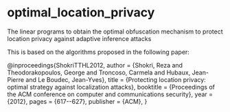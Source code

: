 # optimal_location_privacy
The linear programs to obtain the optimal obfuscation mechanism to protect location privacy against adaptive inference attacks

This is based on the algorithms proposed in the following paper:

@inproceedings{ShokriTTHL2012,
  author = {Shokri, Reza and Theodorakopoulos, George and Troncoso, Carmela and Hubaux, Jean-Pierre and Le Boudec, Jean-Yves},
  title = {Protecting location privacy: optimal strategy against localization attacks},
  booktitle = {Proceedings of the ACM conference on computer and communications security},
  year = {2012},
  pages = {617--627},
  publisher = {ACM},
} 
